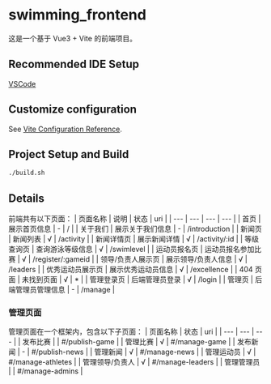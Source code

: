 # swimming_frontend

这是一个基于 Vue3 + Vite 的前端项目。

## Recommended IDE Setup

[VSCode](https://code.visualstudio.com/)

## Customize configuration

See [Vite Configuration Reference](https://vite.dev/config/).

## Project Setup and Build

```sh
./build.sh
```

## Details
前端共有以下页面：
| 页面名称 | 说明 | 状态 | uri |
| --- | --- | --- | --- |
| 首页 | 展示首页信息 | - | / |
| 关于我们 | 展示关于我们信息 | - | /introduction |
| 新闻页 | 新闻列表 | √ | /activity |
| 新闻详情页 | 展示新闻详情 | √ | /activity/:id |
| 等级查询页 | 查询游泳等级信息 | √ | /swimlevel |
| 运动员报名页 | 运动员报名参加比赛 | √ | /register/:gameid |
| 领导/负责人展示页 | 展示领导/负责人信息 | √ | /leaders |
| 优秀运动员展示页 | 展示优秀运动员信息 | √ | /excellence |
| 404 页面 | 未找到页面 | √ | * |
| 管理登录页 | 后端管理员登录 | √ | /login |
| 管理页 | 后端管理员管理信息 | - | /manage |


### 管理页面
管理页面在一个框架内，包含以下子页面：
| 页面名称 | 状态 | uri |
| --- | --- | --- |
| 发布比赛 |   | #/publish-game |
| 管理比赛 | √ | #/manage-game |
| 发布新闻 | - | #/publish-news |
| 管理新闻 | √ | #/manage-news |
| 管理运动员 | √ | #/manage-athletes |
| 管理领导/负责人 | √ | #/manage-leaders |
| 管理管理员 |   | #/manage-admins |
